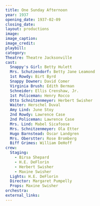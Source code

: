 ```yaml
---
title: One Sunday Afternoon
year: 1937
opening_date: 1937-02-09
closing_date: 
layout: productions
image:
image_caption:
image_credit:
playbill: 
category: 
Theatre: Theatre Jacksonville
cast:
  Snappy's Girl: Betty Hulett
  Mrs. Schutzendorf: Betty Jane Leamond
  1st Rowdy: Birt Byrd
  Snappy Downer: David Comer
  Virginia Brush: Edith Berman
  Schneider: Ellis Crenshaw, Jr.
  1st Policeman: Henry Rocco
  Otto Schnitzenmeyer: Herbert Swisher
  Waiter: Herschel Duval
  Amy Lind: June Stoy
  2nd Rowdy: Lawrence Case
  2nd Policeman: Lawrence Case
  Mrs. Lind: Mabel Sicafoose
  Mrs. Schnitzenmeyer: Ola Etter
  Hugo Barnstead: Oscar Landgren
  Mrs. Oberstter: Rose Bromberg
  Biff Grimes: William DeHoff
crew:
  Staging:
    - Birsa Shepard
    - H.E. DeFlorin
    - Herbert Swisher
    - Maxine Swisher
  Lights: H.E. DeFlorin
  Director: Margaret Pumpelly
  Props: Maxine Swisher
orchestra:
external_links:
---
```


